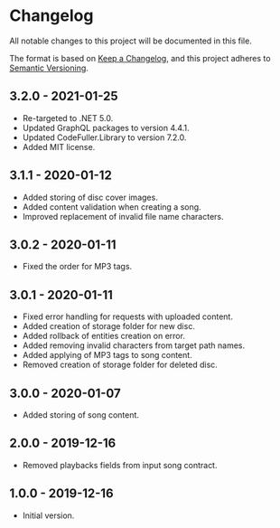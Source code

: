 # Changelog

All notable changes to this project will be documented in this file.

The format is based on [Keep a Changelog](https://keepachangelog.com/en/1.0.0/),
and this project adheres to [Semantic Versioning](https://semver.org/spec/v2.0.0.html).

## 3.2.0 - 2021-01-25
- Re-targeted to .NET 5.0.
- Updated GraphQL packages to version 4.4.1.
- Updated CodeFuller.Library to version 7.2.0.
- Added MIT license.

## 3.1.1 - 2020-01-12
- Added storing of disc cover images.
- Added content validation when creating a song.
- Improved replacement of invalid file name characters.

## 3.0.2 - 2020-01-11
- Fixed the order for MP3 tags.

## 3.0.1 - 2020-01-11
- Fixed error handling for requests with uploaded content.
- Added creation of storage folder for new disc.
- Added rollback of entities creation on error.
- Added removing invalid characters from target path names.
- Added applying of MP3 tags to song content.
- Removed creation of storage folder for deleted disc.

## 3.0.0 - 2020-01-07
- Added storing of song content.

## 2.0.0 - 2019-12-16
- Removed playbacks fields from input song contract.

## 1.0.0 - 2019-12-16
- Initial version.
